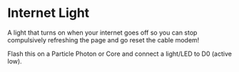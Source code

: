 Internet Light
==============

A light that turns on when your internet goes off so you can stop compulsively refreshing the page and go reset the cable modem!

Flash this on a Particle Photon or Core and connect a light/LED to D0 (active low).
